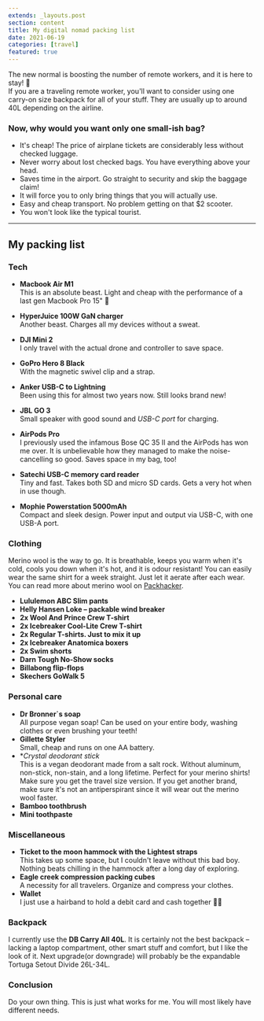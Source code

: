 ```yaml
---
extends: _layouts.post
section: content
title: My digital nomad packing list
date: 2021-06-19
categories: [travel]
featured: true
---
```


The new normal is boosting the number of remote workers, and it is here to stay! 🥳  
If you are a traveling remote worker, you'll want to consider using one carry-on size backpack for all of your stuff. They are usually up to around 40L depending on the airline. 

### Now, why would you want only one small-ish bag?

* It's cheap! The price of airplane tickets are considerably less without checked luggage.
* Never worry about lost checked bags. You have everything above your head.
* Saves time in the airport. Go straight to security and skip the baggage claim!
* It will force you to only bring things that you will actually use.
* Easy and cheap transport. No problem getting on that $2 scooter.
* You won't look like the typical tourist.

---

## My packing list
### Tech
* **Macbook Air M1**  
This is an absolute beast. Light and cheap with the performance of a last gen Macbook Pro 15" 🤤

* **HyperJuice 100W GaN charger**  
Another beast. Charges all my devices without a sweat.

* **DJI Mini 2**  
I only travel with the actual drone and controller to save space.

* **GoPro Hero 8 Black**  
With the magnetic swivel clip and a strap.

* **Anker USB-C to Lightning**  
Been using this for almost two years now. Still looks brand new!

* **JBL GO 3**  
Small speaker with good sound and *USB-C port* for charging.

* **AirPods Pro**  
I previously used the infamous Bose QC 35 II and the AirPods has won me over. It is unbelievable how they managed to make the noise-cancelling so good. Saves space in my bag, too!

* **Satechi USB-C memory card reader**  
Tiny and fast. Takes both SD and micro SD cards. Gets a very hot when in use though.

* **Mophie Powerstation 5000mAh**  
Compact and sleek design. Power input and output via USB-C, with one USB-A port.


### Clothing
Merino wool is the way to go. It is breathable, keeps you warm when it's cold, cools you down when it's hot, and it is odour resistant! 
You can easily wear the same shirt for a week straight. Just let it aerate after each wear. 
You can read more about merino wool on [Packhacker](https://packhacker.com/guide/merino-wool-travel-clothing/). 

* **Lululemon ABC Slim pants**
* **Helly Hansen Loke – packable wind breaker**
* **2x Wool And Prince Crew T-shirt**
* **2x Icebreaker Cool-Lite Crew T-shirt**
* **2x Regular T-shirts. Just to mix it up**
* **2x Icebreaker Anatomica boxers**
* **2x Swim shorts**
* **Darn Tough No-Show socks**
* **Billabong flip-flops**
* **Skechers GoWalk 5**

### Personal care
* **Dr Bronner`s soap**  
All purpose vegan soap! Can be used on your entire body, washing clothes or even brushing your teeth!
* **Gillette Styler**  
Small, cheap and runs on one AA battery.
* **Crystal deodorant stick*  
This is a vegan deodorant made from a salt rock. Without aluminum, non-stick, non-stain, and a long lifetime. Perfect for your merino shirts! Make sure you get the travel size version. If you get another brand, make sure it's not an antiperspirant since it will wear out the merino wool faster.  
* **Bamboo toothbrush**
* **Mini toothpaste**

### Miscellaneous
* **Ticket to the moon hammock with the Lightest straps**  
This takes up some space, but I couldn't leave without this bad boy. Nothing beats chilling in the hammock after a long day of exploring.
* **Eagle creek compression packing cubes**  
A necessity for all travelers. Organize and compress your clothes.
* **Wallet**  
I just use a hairband to hold a debit card and cash together 🤷‍♂️
  
### Backpack
I currently use the **DB Carry All 40L**. It is certainly not the best backpack – lacking a laptop compartment, other smart stuff and comfort, but I like the look of it. Next upgrade(or downgrade) will probably be the expandable Tortuga Setout Divide 26L-34L.

### Conclusion
Do your own thing. This is just what works for me. You will most likely have different needs. 